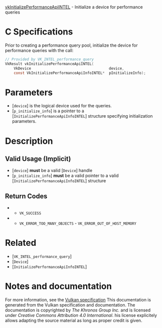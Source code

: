 [vkInitializePerformanceApiINTEL](https://www.khronos.org/registry/vulkan/specs/1.3-extensions/man/html/vkInitializePerformanceApiINTEL.html) - Initialize a device for performance queries

# C Specifications
Prior to creating a performance query pool, initialize the device for
performance queries with the call:
```c
// Provided by VK_INTEL_performance_query
VkResult vkInitializePerformanceApiINTEL(
    VkDevice                                    device,
    const VkInitializePerformanceApiInfoINTEL*  pInitializeInfo);
```

# Parameters
- [`device`] is the logical device used for the queries.
- [`p_initialize_info`] is a pointer to a [`InitializePerformanceApiInfoINTEL`] structure specifying initialization parameters.

# Description
## Valid Usage (Implicit)
-  [`device`] **must**  be a valid [`Device`] handle
-  [`p_initialize_info`] **must**  be a valid pointer to a valid [`InitializePerformanceApiInfoINTEL`] structure

## Return Codes
*   - `VK_SUCCESS` 
*   - `VK_ERROR_TOO_MANY_OBJECTS`  - `VK_ERROR_OUT_OF_HOST_MEMORY`

# Related
- [`VK_INTEL_performance_query`]
- [`Device`]
- [`InitializePerformanceApiInfoINTEL`]

# Notes and documentation
For more information, see the [Vulkan specification](https://www.khronos.org/registry/vulkan/specs/1.3-extensions/html/vkspec.html)
This documentation is generated from the Vulkan specification and documentation.
The documentation is copyrighted by *The Khronos Group Inc.* and is licensed under *Creative Commons Attribution 4.0 International*.
his license explicitely allows adapting the source material as long as proper credit is given.
        